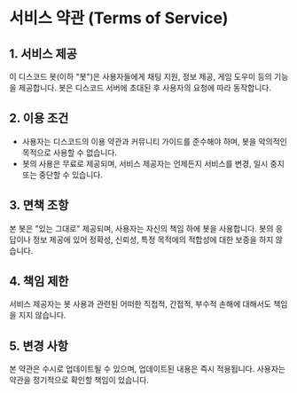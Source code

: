 # 서비스 약관 (Terms of Service)

## 1. 서비스 제공
이 디스코드 봇(이하 "봇")은 사용자들에게 채팅 지원, 정보 제공, 게임 도우미 등의 기능을 제공합니다. 봇은 디스코드 서버에 초대된 후 사용자의 요청에 따라 동작합니다.

## 2. 이용 조건
- 사용자는 디스코드의 이용 약관과 커뮤니티 가이드를 준수해야 하며, 봇을 악의적인 목적으로 사용할 수 없습니다.
- 봇의 사용은 무료로 제공되며, 서비스 제공자는 언제든지 서비스를 변경, 일시 중지 또는 중단할 수 있습니다.

## 3. 면책 조항
본 봇은 "있는 그대로" 제공되며, 사용자는 자신의 책임 하에 봇을 사용합니다. 봇의 응답이나 정보 제공에 있어 정확성, 신뢰성, 특정 목적에의 적합성에 대한 보증을 하지 않습니다.

## 4. 책임 제한
서비스 제공자는 봇 사용과 관련된 어떠한 직접적, 간접적, 부수적 손해에 대해서도 책임을 지지 않습니다.

## 5. 변경 사항
본 약관은 수시로 업데이트될 수 있으며, 업데이트된 내용은 즉시 적용됩니다. 사용자는 약관을 정기적으로 확인할 책임이 있습니다.
